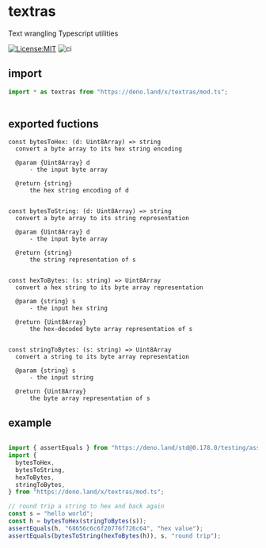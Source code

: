 # textras
Text wrangling Typescript utilities 

[![License:MIT](https://img.shields.io/badge/License-MIT-yellow.svg)](https://opensource.org/licenses/MIT)
![ci](https://github.com/bradclawsie/textras/workflows/ci/badge.svg)

## import

```ts
import * as textras from "https://deno.land/x/textras/mod.ts";
    
```

## exported fuctions
```
const bytesToHex: (d: Uint8Array) => string
  convert a byte array to its hex string encoding

  @param {Uint8Array} d
      - the input byte array

  @return {string}
      the hex string encoding of d


const bytesToString: (d: Uint8Array) => string
  convert a byte array to its string representation

  @param {Uint8Array} d
      - the input byte array

  @return {string}
      the string representation of s


const hexToBytes: (s: string) => Uint8Array
  convert a hex string to its byte array representation

  @param {string} s
      - the input hex string

  @return {Uint8Array}
      the hex-decoded byte array representation of s


const stringToBytes: (s: string) => Uint8Array
  convert a string to its byte array representation

  @param {string} s
      - the input string

  @return {Uint8Array}
      the byte array representation of s

```

## example
```ts

import { assertEquals } from "https://deno.land/std@0.178.0/testing/asserts.ts";
import {
  bytesToHex,
  bytesToString,
  hexToBytes,
  stringToBytes,
} from "https://deno.land/x/textras/mod.ts";

// round trip a string to hex and back again
const s = "hello world";
const h = bytesToHex(stringToBytes(s));
assertEquals(h, "68656c6c6f20776f726c64", "hex value");
assertEquals(bytesToString(hexToBytes(h)), s, "round trip");
```
